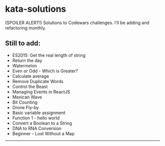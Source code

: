 # kata-solutions
(SPOILER ALERT!) Solutions to Codewars challenges. I'll be adding and refactoring monthly.
## Still to add:
 - ES2015: Get the real length of string
 - Return the day
 - Watermelon
 - Even or Odd - Which is Greater?
 - Calculate average
 - Remove Duplicate Words
 - Control the Beast
 - Managing Events in ReactJS
 - Mexican Wave
 - Bit Counting
 - Drone Fly-by
 - Basic variable assignment
 - Function 1 - hello world
 - Convert a Boolean to a String
 - DNA to RNA Conversion
 - Beginner - Lost Without a Map
 ____
 
